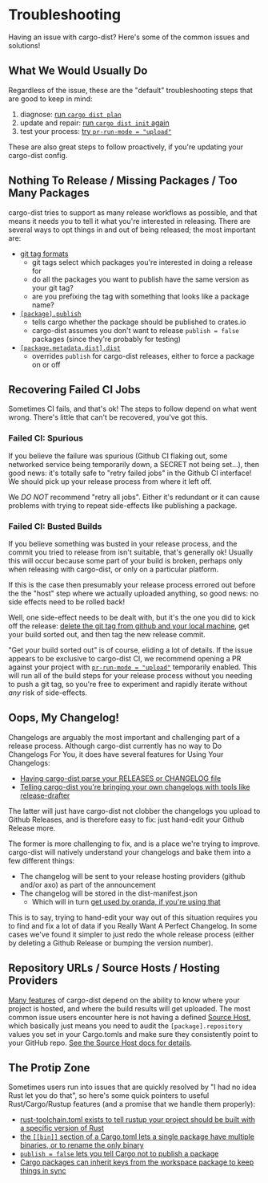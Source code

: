# Troubleshooting

Having an issue with cargo-dist? Here's some of the common issues and solutions!

<!-- toc -->


## What We Would Usually Do

Regardless of the issue, these are the "default" troubleshooting steps that are good to keep in mind:

1. diagnose: [run `cargo dist plan`](./quickstart/rust.md#check-what-ci-will-build)
2. update and repair: [run `cargo dist init` again](./updating.md)
3. test your process: [try `pr-run-mode = "upload"`](./ci/github.md#build-and-upload-artifacts-on-every-pull-request)

These are also great steps to follow proactively, if you're updating your cargo-dist config.



## Nothing To Release / Missing Packages / Too Many Packages

cargo-dist tries to support as many release workflows as possible, and that means it needs you to tell it what you're interested in releasing. There are several ways to opt things in and out of being released; the most important are:

* [git tag formats](./workspaces/workspace-guide.md#announcement-tags)
    * git tags select which packages you're interested in doing a release for
    * do all the packages you want to publish have the same version as your git tag?
    * are you prefixing the tag with something that looks like a package name?
* [`[package].publish`](./reference/config.md#publish)
    * tells cargo whether the package should be published to crates.io
    * cargo-dist assumes you don't want to release `publish = false` packages (since they're probably for testing)
* [`[package.metadata.dist].dist`](./reference/config.md#dist)
    * overrides `publish` for cargo-dist releases, either to force a package on or off



## Recovering Failed CI Jobs

Sometimes CI fails, and that's ok! The steps to follow depend on what went wrong. There's little that can't be recovered, you've got this.


### Failed CI: Spurious

If you believe the failure was spurious (Github CI flaking out, some networked service being temporarily down, a SECRET not being set...), then good news: it's totally safe to "retry failed jobs" in the Github CI interface! We should pick up your release process from where it left off.

We *DO NOT* recommend "retry all jobs". Either it's redundant or it can cause problems with trying to repeat side-effects like publishing a package.


### Failed CI: Busted Builds

If you believe something was busted in your release process, and the commit you tried to release from isn't suitable, that's generally ok! Usually this will occur because some part of your build is broken, perhaps only when releasing with cargo-dist, or only on a particular platform.

If this is the case then presumably your release process errored out before the the "host" step where we actually uploaded anything, so good news: no side effects need to be rolled back!

Well, one side-effect needs to be dealt with, but it's the one you did to kick off the release: [delete the git tag from github and your local machine](https://stackoverflow.com/questions/5480258/how-can-i-delete-a-remote-tag), get your build sorted out, and then tag the new release commit.

"Get your build sorted out" is of course, eliding a lot of details. If the issue appears to be exclusive to cargo-dist CI, we recommend opening a PR against your project with [`pr-run-mode = "upload"`](./ci/github.md#build-and-upload-artifacts-on-every-pull-request) temporarily enabled. This will run all of the build steps for your release process without you needing to push a git tag, so you're free to experiment and rapidly iterate without *any* risk of side-effects.



## Oops, My Changelog!

Changelogs are arguably the most important and challenging part of a release process. Although cargo-dist currently has no way to Do Changelogs For You, it does have several features for Using Your Changelogs:

* [Having cargo-dist parse your RELEASES or CHANGELOG file](./workspaces/simple-guide.md#release-notes)
* [Telling cargo-dist you're bringing your own changelogs with tools like release-drafter](./ci/github.md#bring-your-own-release)

The latter will just have cargo-dist not clobber the changelogs you upload to Github Releases, and is therefore easy to fix: just hand-edit your Github Release more.

The former is more challenging to fix, and is a place we're trying to improve. cargo-dist will natively understand your changelogs and bake them into a few different things:

* The changelog will be sent to your release hosting providers (github and/or axo) as part of the announcement
* The changelog will be stored in the dist-manifest.json
    * Which will in turn [get used by oranda, if you're using that](https://github.com/axodotdev/oranda)

This is to say, trying to hand-edit your way out of this situation requires you to find and fix a lot of data if you Really Want A Perfect Changelog. In some cases we've found it simpler to just redo the whole release process (either by deleting a Github Release or bumping the version number).



## Repository URLs / Source Hosts / Hosting Providers

[Many features](./reference/artifact-url.md) of cargo-dist depend on the ability to know where your project is hosted, and where the build results will get uploaded. The most common issue users encounter here is not having a defined [Source Host](./reference/artifact-url.md#source-hosts), which basically just means you need to audit the `[package].repository` values you set in your Cargo.tomls and make sure they consistently point to your GitHub repo. [See the Source Host docs for details](./reference/artifact-url.md#source-hosts).


## The Protip Zone

Sometimes users run into issues that are quickly resolved by "I had no idea Rust let you do that", so here's some quick pointers to useful Rust/Cargo/Rustup features (and a promise that we handle them properly):

* [rust-toolchain.toml exists to tell rustup your project should be built with a specific version of Rust](https://rust-lang.github.io/rustup/overrides.html#the-toolchain-file)
* [the `[[bin]]` section of a Cargo.toml lets a single package have multiple binaries, or to rename the only binary](https://doc.rust-lang.org/cargo/reference/cargo-targets.html#binaries)
* [`publish = false` lets you tell Cargo not to publish a package](https://doc.rust-lang.org/cargo/reference/manifest.html#the-publish-field)
* [Cargo packages can inherit keys from the workspace package to keep things in sync](https://doc.rust-lang.org/cargo/reference/workspaces.html#the-package-table)
